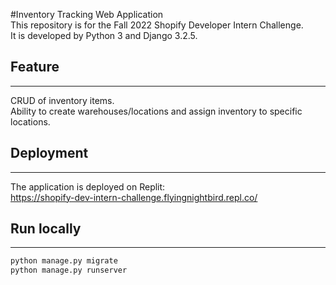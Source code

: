 #Inventory Tracking Web Application   
This repository is for the Fall 2022 Shopify Developer Intern Challenge.   
It is developed by Python 3 and Django 3.2.5.
## Feature
***
CRUD of inventory items.  
Ability to create warehouses/locations and assign inventory to specific locations.
## Deployment  
***
The application is deployed on Replit:  
https://shopify-dev-intern-challenge.flyingnightbird.repl.co/
## Run locally
***
~~~Bash
python manage.py migrate
python manage.py runserver
~~~
